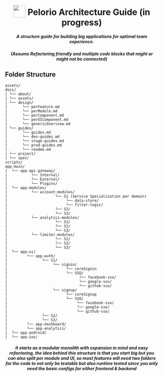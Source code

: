 <h1 align="center">
<img width="40" valign="bottom" src="https://icon-library.com/images/project-icon-png/project-icon-png-8.jpg">
Pelorio Architecture Guide (in progress)
</h1>
<h5 align="center">A structure guide for building big applications for optimal team experience.</h5>
<h5 align="center"> (Assume Refactoring friendly and multiple code blocks that might or might not be connected) </h5>

## Folder Structure

```
assets/
docs/
| └── about/
| └── assets/
| └── design/
|       └── perFeature.md
|       └── perModule.md
|       └── perComponent.md
|       └── perUIComponent.md
|       └── genericOverview.md
| └── guides/
|       └── guides.md
|       └── dev-guides.md
|       └── stage-guides.md
|       └── prod-guides.md
|       └── readme.md
| └── project/
| └── spec/
scripts/
app-main/
|  └── app-api-gateway/
|           └── Internal/
|           └── External/
|           └── Plugins/
|  └── app-modules/
|           └── account-modules/
|                      └── S1 (Service Specialization per domain)
|                           └── data-store/
|                           └── filter-logic/
|                      └── S2/
|                      └── S3/
|           └── analytics-modules/
|                      └── S1/
|                      └── S2/
|                      └── S3/
|           └── limiter-modules/
|                      └── S1/
|                      └── S2/
|                      └── S3/
|  └── app-ui/
|         └── app-auth/
|                └── S1/
|                     └── signin/
|                           └── coreSignin
|                           └── SSO/
|                                 └── facebook-sso/
|                                 └── google-sso/
|                                 └── github-sso/
|                     └── signup/
|                           └── coreSignup
|                           └── SSO/
|                                └── facebook-sso/
|                                └── google-sso/
|                                └── github-sso/
|                └── S2/
|                └── S3/
|         └── app-dashboard/
|         └── app-analytics/
|  └── app-android/
|  └── app-ios/  

```

<h5 align="center"> It starts as a modular monolith with expansion in mind and easy refactoring, the idea behind this structure is that you start big but you can also split per module and UI, so most features will need two folders for the code to not only be testable but also runtime tested since you only need the basic configs for either frontend & backend  </h5>
